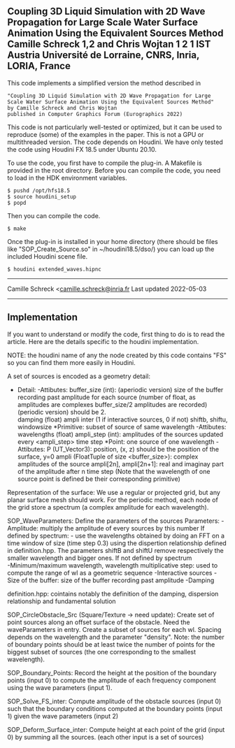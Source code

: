 Coupling 3D Liquid Simulation with 2D Wave Propagation for Large Scale Water Surface Animation Using the Equivalent Sources Method
Camille Schreck 1,2 and Chris Wojtan 1
2
1 IST Austria
Université de Lorraine, CNRS, Inria, LORIA, France
-----------------------------------------------------------------------------

This code implements a simplified version the method described in

    "Coupling 3D Liquid Simulation with 2D Wave Propagation for Large Scale Water Surface Animation Using the Equivalent Sources Method"
    by Camille Schreck and Chris Wojtan
    published in Computer Graphics Forum (Eurographics 2022)

This code is not particularly well-tested or optimized, but it can be used to
reproduce (some) of the examples in the paper. This is not a GPU or multithreaded version.
The code depends on Houdini. We have only tested the code using Houdini FX 18.5 under
Ubuntu 20.10.

To use the code, you first have to compile the plug-in. A Makefile is provided
in the root directory. Before you can compile the code, you need to
load in the HDK environment variables.

    $ pushd /opt/hfs18.5
    $ source houdini_setup
    $ popd

Then you can compile the code.

    $ make

Once the plug-in is installed in your home directory (there should be files like "SOP_Create_Source.so" in
~/houdini18.5/dso/) you can load up the included Houdini scene
file.

    $ houdini extended_waves.hipnc

------------------------------------------------------------------------------
Camille Schreck <camille.schreck@inria.fr
Last updated 2022-05-03

--------------------------------------------------------------------------------
Implementation
--------------------------------------------------------------------------------
If you want to understand or modify the code, first thing to do is to read the article.
Here are the details specific to the houdini implementation.

NOTE: the houdini name of any the node created by this code contains "FS" so you can find them
  more easily in Houdini.

A set of sources is encoded as a geometry detail:
  * Detail:
      -Attibutes:
         buffer_size (int): (aperiodic version) size of the buffer recording past amplitude
	                          for each source (number of float, as amplitudes are complexes
				  buffer_size/2 amplitudes are recorded)
			    (periodic version)	should be 2.  
	 damping (float)
	 ampli
	 inter (1 if interactive sources, 0 if not)
	 shiftb, shiftu, windowsize
  *Primitive: subset of source of same wavelength
      -Attibutes:
         wavelengths (float)
	 ampli_step (int): amplitudes of the sources updated every <ampli_step> time step
  *Point: one source of one wavelength
      -Attibutes:
        P (UT_Vector3): position, (x, z) should be the position of the surface, y=0
	ampli (FloatTuple of size <buffer_size>): complex amplitudes of the source
	           ampli[2n], ampli[2n+1]: real and imaginay part of the amplitude after n time step
(Note that the wavelength of one source point is defined be their corresponding primitive)

Representation of the surface:
We use a regular or projected grid, but any planar surface mesh should work.
For the periodic method, each node of the grid store a spectrum (a complex amplitude for each 
  wavelength).

SOP_WaveParameters:
Define the parameters of the sources
  Parameters:
     -Amplitude: multiply the amplitude of every sources by this number
     If defined by spectrum:
         - use the wavelengths obtained by doing an FFT on a time window of size <window size> (time step 0.3) using the dispertion relationship defined in definition.hpp. The parameters shiftB and shiftU remove respectively the <shifb> smaller wavelength and <shiftu> bigger ones.
    If not defined by spectrum  
         -Minimum/maximum wavelength, wavelength multiplicative step: used to compute the range of wl as a geometric sequence
     -Interactive sources
     -Size of the buffer: size of the buffer recording past amplitude
     -Damping

definition.hpp:
cointains notably the definition of the damping, dispersion relationship and fundamental solution

SOP_CircleObstacle_Src (Square/Texture -> need update):
Create set of point sources along an offset surface of the obstacle.
Need the waveParameters in entry.
Create a subset of sources for each wl.
Spacing depends on the wavelength and the parameter "density".
Note: the number of boundary points should be at least twice the number of points for the biggest subset of sources (the one corresponding to the smallest wavelength).

SOP_Boundary_Points:
Record the height at the position of the boundary points (input 0) to compute the amplitude of each frequency component using the wave parameters (input 1).

SOP_Solve_FS_inter:
Compute amplitude of the obstacle sources (input 0) such that the boundary conditions computed at the boundary points (input 1) given the wave parameters (input 2)

SOP_Deform_Surface_inter:
Compute height at each point of the grid (input 0) by summing all the sources.
(each other input is a set of sources)